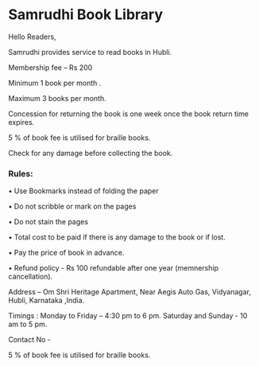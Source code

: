 # Samrudhi Book Library

Hello Readers,

Samrudhi provides service to read books in Hubli.
  
Membership fee – Rs 200 

Minimum 1 book per month .

Maximum 3 books per month.

Concession for returning the book is one week once the book return time expires.

5 % of book fee is utilised for braille books.

Check for any damage before collecting the book.

### Rules: 

•	Use Bookmarks instead of folding the paper

•	Do not scribble or mark on the pages

•	Do not stain the pages

•	Total cost to be paid if there is any damage to the book or if lost.

•	Pay the price of book in advance.

•	Refund policy - Rs 100 refundable after one year (memnership cancellation).

Address – Om Shri Heritage Apartment, Near Aegis Auto Gas, Vidyanagar, Hubli, Karnataka ,India.

Timings : Monday to Friday – 4:30 pm to 6 pm.
	        Saturday and Sunday -   10 am to 5 pm.

Contact No - 

5 % of book fee is utilised for braille books.



